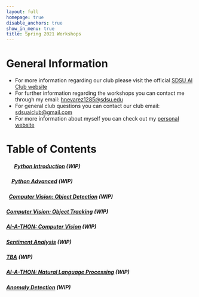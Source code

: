 ```yaml
---
layout: full
homepage: true
disable_anchors: true
show_in_menu: true
title: Spring 2021 Workshops
---
```


# General Information
- For more information regarding our club please visit the official [SDSU AI Club website](https://aiclub.sdsu.edu/)
- For further information regarding the workshops you can contact me through my email: <hnevarez1285@sdsu.edu>
- For general club questions you can contact our club email: <sdsuaiclub@gmail.com>
- For more information about myself you can check out my [personal website](https://hectorenevarez.github.io/)

# Table of Contents
##### &ensp;&ensp;&ensp;[Python Introduction](#) **(WIP)**
##### &ensp;&ensp;[Python Advanced](#) **(WIP)**
##### &ensp;[Computer Vision: Object Detection](#) **(WIP)**
##### [Computer Vision: Object Tracking](#) **(WIP)**
##### [AI-A-THON: Computer Vision](#) **(WIP)**
##### [Sentiment Analysis](#) **(WIP)**
##### [TBA](#) **(WIP)**
##### [AI-A-THON: Natural Language Processing](#) **(WIP)**
##### [Anomaly Detection](#) **(WIP)**
